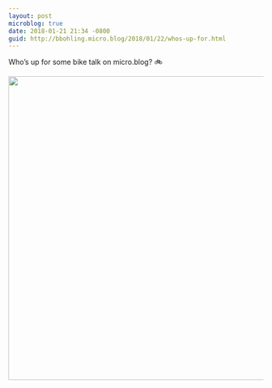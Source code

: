 ```yaml
---
layout: post
microblog: true
date: 2018-01-21 21:34 -0800
guid: http://bbohling.micro.blog/2018/01/22/whos-up-for.html
---
```

Who’s up for some bike talk on micro.blog? 🚲

<img src="http://micro.brandonbohling.com/uploads/2018/d27445fc06.jpg" width="600" height="600" />

